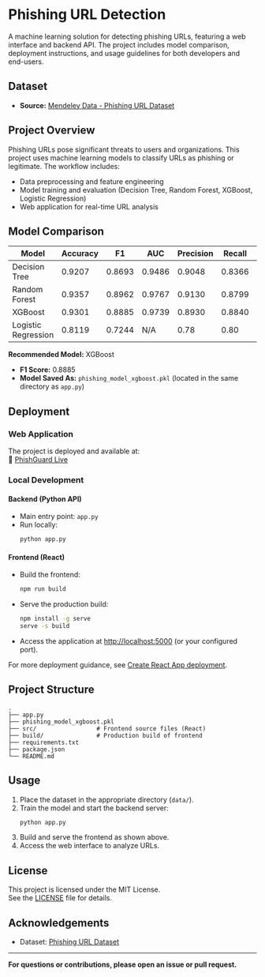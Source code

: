 # Phishing URL Detection

A machine learning solution for detecting phishing URLs, featuring a web interface and backend API. The project includes model comparison, deployment instructions, and usage guidelines for both developers and end-users.

## Dataset

- **Source:** [Mendeley Data - Phishing URL Dataset](https://data.mendeley.com/datasets/vfszbj9b36/1)

## Project Overview

Phishing URLs pose significant threats to users and organizations. This project uses machine learning models to classify URLs as phishing or legitimate. The workflow includes:

- Data preprocessing and feature engineering
- Model training and evaluation (Decision Tree, Random Forest, XGBoost, Logistic Regression)
- Web application for real-time URL analysis

## Model Comparison

| Model               | Accuracy |   F1   |   AUC   | Precision | Recall  |    Time    |
|---------------------|----------|--------|---------|-----------|---------|------------|
| Decision Tree       | 0.9207   | 0.8693 | 0.9486  | 0.9048    | 0.8366  |   1.0963   |
| Random Forest       | 0.9357   | 0.8962 | 0.9767  | 0.9130    | 0.8799  | 312.8794   |
| XGBoost             | 0.9301   | 0.8885 | 0.9739  | 0.8930    | 0.8840  |   4.1395   |
| Logistic Regression | 0.8119   | 0.7244 |   N/A   |   0.78    |  0.80   |    N/A     |

**Recommended Model:** XGBoost  
- **F1 Score:** 0.8885  
- **Model Saved As:** `phishing_model_xgboost.pkl` (located in the same directory as `app.py`)

## Deployment

### Web Application

The project is deployed and available at:  
🔗 [PhishGuard Live](https://phishguard.up.railway.app/)

### Local Development

#### Backend (Python API)

- Main entry point: `app.py`
- Run locally:
  ```bash
  python app.py
  ```

#### Frontend (React)

- Build the frontend:
  ```bash
  npm run build
  ```
- Serve the production build:
  ```bash
  npm install -g serve
  serve -s build
  ```
- Access the application at [http://localhost:5000](http://localhost:5000) (or your configured port).

For more deployment guidance, see [Create React App deployment](https://cra.link/deployment).

## Project Structure

```
.
├── app.py
├── phishing_model_xgboost.pkl
├── src/                 # Frontend source files (React)
├── build/               # Production build of frontend
├── requirements.txt
├── package.json
└── README.md
```

## Usage

1. Place the dataset in the appropriate directory (`data/`).
2. Train the model and start the backend server:
   ```bash
   python app.py
   ```
3. Build and serve the frontend as shown above.
4. Access the web interface to analyze URLs.


## License

This project is licensed under the MIT License.  
See the [LICENSE](LICENSE) file for details.

## Acknowledgements

- Dataset: [Phishing URL Dataset](https://data.mendeley.com/datasets/vfszbj9b36/1)

---

**For questions or contributions, please open an issue or pull request.**
